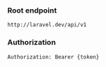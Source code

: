 ### Root endpoint
```http://laravel.dev/api/v1```

### Authorization
```Authorization: Bearer {token}```
